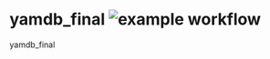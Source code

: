 # yamdb_final ![example workflow](https://github.com/github/docs/actions/workflows/main.yml/badge.svg)
yamdb_final
